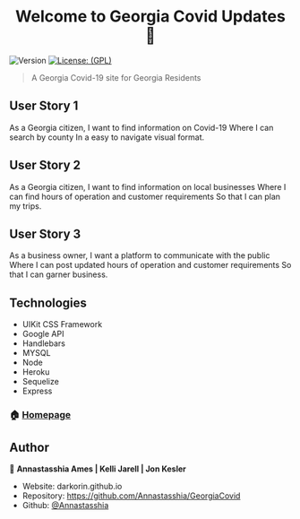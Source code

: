 <h1 align="center">Welcome to  Georgia Covid Updates 👋</h1>
<p>
  <img alt="Version" src="https://img.shields.io/badge/version-1.0.0-blue.svg?cacheSeconds=2592000" />
  <a href="#" target="_blank">
    <img alt="License: (GPL)" src="https://img.shields.io/github/license/Annastasshia/GeorgiaCovid" />
  </a>
</p>

> A Georgia Covid-19 site for Georgia Residents

## User Story 1

As a Georgia citizen, 
I want to find information on Covid-19
Where I can search by county 
In a easy to navigate visual format.

## User Story 2

As a Georgia citizen, 
I want to find information on local businesses
Where I can find hours of operation and customer requirements
So that I can plan my trips.

## User Story 3

As a business owner, 
I want a platform to communicate with the public
Where I can post updated hours of operation and customer requirements
So that I can garner business.

## Technologies 

- UIKit CSS Framework
- Google API
- Handlebars 
- MYSQL 
- Node
- Heroku 
- Sequelize
- Express


### 🏠 [Homepage](https://GeorgiaCovid.herokuapp.com/)

## Author

👤 **Annastasshia Ames |  Kelli Jarell |  Jon Kesler**

* Website: darkorin.github.io
* Repository: https://github.com/Annastasshia/GeorgiaCovid
* Github: [@Annastasshia](https://github.com/Annastasshia)
